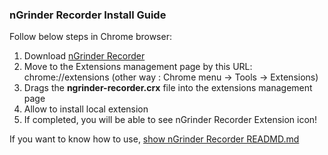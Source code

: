 ### nGrinder Recorder Install Guide

Follow below steps in Chrome browser:
1. Download [nGrinder Recorder](ngrinder-recorder-1.0.crx)
2. Move to the Extensions management page by this URL: chrome://extensions
(other way : Chrome menu -> Tools -> Extensions)
3. Drags the **ngrinder-recorder.crx** file into the extensions management page
4. Allow to install local extension
5. If completed, you will be able to see nGrinder Recorder Extension icon!

If you want to know how to use, [show nGrinder Recorder READMD.md](https://github.com/naver/ngrinder/blob/master/ngrinder-recorder/README.md#ngrinder-recorder-chrome-extension)
